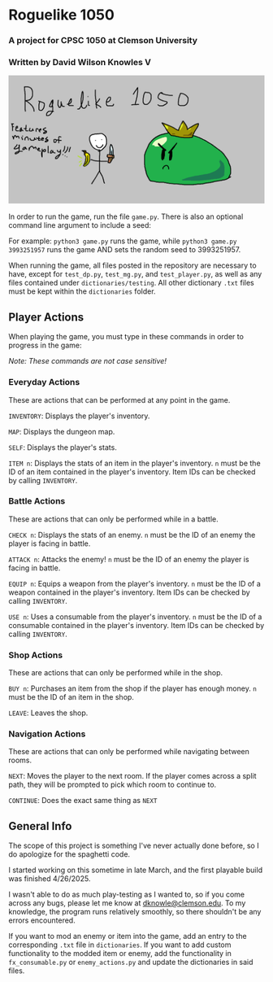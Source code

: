 # Roguelike 1050
### A project for CPSC 1050 at Clemson University
### Written by David Wilson Knowles V

![github page icon](roguelike_1050_ghicon.png)

In order to run the game, run the file `game.py`. There is also an optional command line argument to include a seed:

For example:
`python3 game.py` runs the game, while `python3 game.py 3993251957` runs the game AND sets the random seed to 3993251957.

When running the game, all files posted in the repository are necessary to have, except for `test_dp.py`, `test_mg.py`, and `test_player.py`, as well as any files contained under `dictionaries/testing`. All other dictionary `.txt` files must be kept within the `dictionaries` folder.

## Player Actions

When playing the game, you must type in these commands in order to progress in the game:

*Note: These commands are not case sensitive!*

### Everyday Actions

These are actions that can be performed at any point in the game.

`INVENTORY`: Displays the player's inventory.

`MAP`: Displays the dungeon map.

`SELF`: Displays the player's stats.

`ITEM n`: Displays the stats of an item in the player's inventory. `n` must be the ID of an item contained in the player's inventory. Item IDs can be checked by calling `INVENTORY`.

### Battle Actions

These are actions that can only be performed while in a battle.

`CHECK n`: Displays the stats of an enemy. `n` must be the ID of an enemy the player is facing in battle.

`ATTACK n`: Attacks the enemy! `n` must be the ID of an enemy the player is facing in battle.

`EQUIP n`: Equips a weapon from the player's inventory. `n` must be the ID of a weapon contained in the player's inventory. Item IDs can be checked by calling `INVENTORY`.

`USE n`: Uses a consumable from the player's inventory. `n` must be the ID of a consumable contained in the player's inventory. Item IDs can be checked by calling `INVENTORY`.

### Shop Actions

These are actions that can only be performed while in the shop.

`BUY n`: Purchases an item from the shop if the player has enough money. `n` must be the ID of an item in the shop.

`LEAVE`: Leaves the shop.

### Navigation Actions

These are actions that can only be performed while navigating between rooms.

`NEXT`: Moves the player to the next room. If the player comes across a split path, they will be prompted to pick which room to continue to.

`CONTINUE`: Does the exact same thing as `NEXT`

## General Info

The scope of this project is something I've never actually done before, so I do apologize for the spaghetti code. 

I started working on this sometime in late March, and the first playable build was finished 4/26/2025.

I wasn't able to do as much play-testing as I wanted to, so if you come across any bugs, please let me know at dknowle@clemson.edu. To my knowledge, the program runs relatively smoothly, so there shouldn't be any errors encountered.

If you want to mod an enemy or item into the game, add an entry to the corresponding `.txt` file in `dictionaries`. If you want to add custom functionality to the modded item or enemy, add the functionality in `fx_consumable.py` or `enemy_actions.py` and update the dictionaries in said files. 
